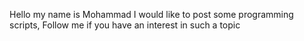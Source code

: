 Hello my name is Mohammad I would like to post some programming scripts, Follow me if you have an interest in such a topic
